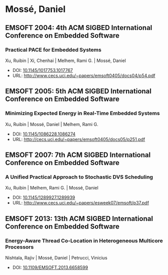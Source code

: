 # Mossé, Daniel

## EMSOFT 2004: 4th ACM SIGBED International Conference on Embedded Software

### Practical PACE for Embedded Systems
Xu, Ruibin | Xi, Chenhai | Melhem, Rami G. | Mossé, Daniel
* DOI: [10.1145/1017753.1017767](https://doi.org/10.1145/1017753.1017767)
* URL: <http://www.cecs.uci.edu/~papers/emsoft0405/docs04/p54.pdf>

## EMSOFT 2005: 5th ACM SIGBED International Conference on Embedded Software

### Minimizing Expected Energy in Real-Time Embedded Systems
Xu, Ruibin | Mossé, Daniel | Melhem, Rami G.
* DOI: [10.1145/1086228.1086274](https://doi.org/10.1145/1086228.1086274)
* URL: <http://cecs.uci.edu/~papers/emsoft0405/docs05/p251.pdf>

## EMSOFT 2007: 7th ACM SIGBED International Conference on Embedded Software

### A Unified Practical Approach to Stochastic DVS Scheduling
Xu, Ruibin | Melhem, Rami G. | Mossé, Daniel
* DOI: [10.1145/1289927.1289939](https://doi.org/10.1145/1289927.1289939)
* URL: <http://www.cecs.uci.edu/~papers/esweek07/emsoft/p37.pdf>

## EMSOFT 2013: 13th ACM SIGBED International Conference on Embedded Software

### Energy-Aware Thread Co-Location in Heterogeneous Multicore Processors
Nishtala, Rajiv | Mossé, Daniel | Petrucci, Vinicius
* DOI: [10.1109/EMSOFT.2013.6658599](https://doi.org/10.1109/EMSOFT.2013.6658599)

